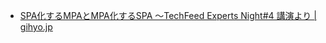 - [SPA化するMPAとMPA化するSPA ～TechFeed Experts Night#4 講演より | gihyo.jp](https://gihyo.jp/article/2022/11/tfen001-mpa_spa)